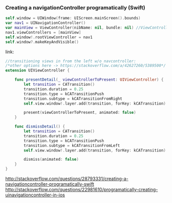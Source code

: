 
### Creating a navigationController programatically (Swift)
```swift
self.window = UIWindow(frame: UIScreen.mainScreen().bounds)
var nav1 = UINavigationController()
var mainView = ViewController(nibName: nil, bundle: nil) //ViewController = Name of your controller
nav1.viewControllers = [mainView]
self.window!.rootViewController = nav1
self.window?.makeKeyAndVisible()
```
link:


```swift
//transitioning views in from the left w/o navcontroller:
/*other options here -> https://stackoverflow.com/a/42627260/5389500*/
extension UIViewController {

    func presentDetail(_ viewControllerToPresent: UIViewController) {
        let transition = CATransition()
        transition.duration = 0.25
        transition.type = kCATransitionPush
        transition.subtype = kCATransitionFromRight
        self.view.window!.layer.add(transition, forKey: kCATransition)

        present(viewControllerToPresent, animated: false)
    }

    func dismissDetail() {
        let transition = CATransition()
        transition.duration = 0.25
        transition.type = kCATransitionPush
        transition.subtype = kCATransitionFromLeft
        self.view.window!.layer.add(transition, forKey: kCATransition)

        dismiss(animated: false)
    }
}
```
http://stackoverflow.com/questions/28793331/creating-a-navigationcontroller-programatically-swift
http://stackoverflow.com/questions/22981610/programatically-creating-uinavigationcontroller-in-ios
